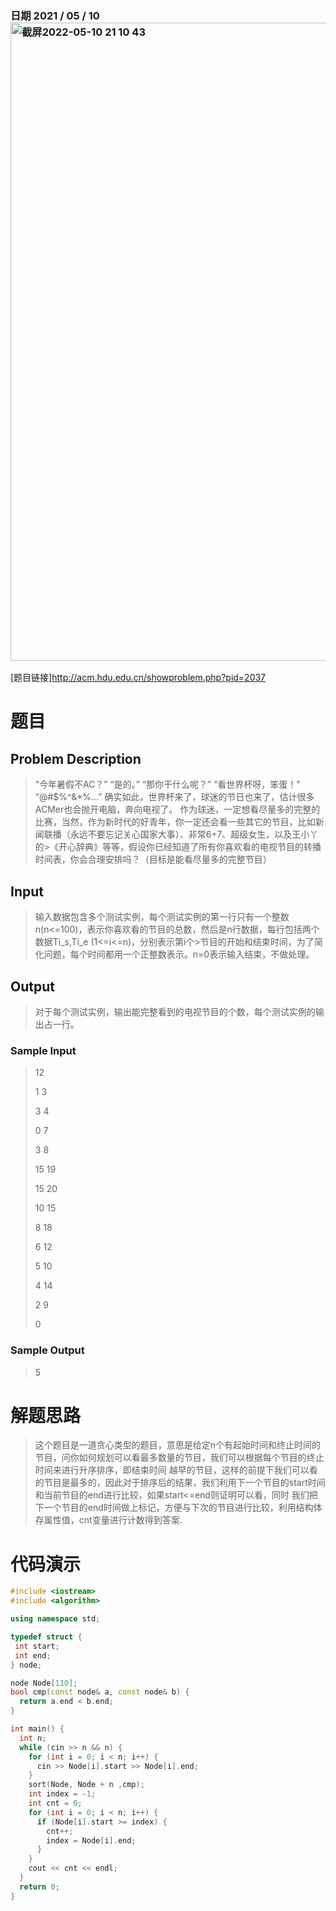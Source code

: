 ### 日期 2021 / 05 / 10<img width="1021" alt="截屏2022-05-10 21 10 43" src="https://user-images.githubusercontent.com/73943232/167636340-06f7661c-aeb6-4299-89cd-a96f2a99d752.png">


[题目链接]<http://acm.hdu.edu.cn/showproblem.php?pid=2037>
# 题目
## Problem Description
>“今年暑假不AC？”
>“是的。”
>“那你干什么呢？”
>“看世界杯呀，笨蛋！”
>“@#$%^&*%...”
>确实如此，世界杯来了，球迷的节日也来了，估计很多ACMer也会抛开电脑，奔向电视了。
>作为球迷，一定想看尽量多的完整的比赛，当然，作为新时代的好青年，你一定还会看一些其它的节目，比如新闻联播（永远不要忘记关心国家大事）、非常6+7、超级女生，以及王小丫的>《开心辞典》等等，假设你已经知道了所有你喜欢看的电视节目的转播时间表，你会合理安排吗？（目标是能看尽量多的完整节目） 
>
## Input
>输入数据包含多个测试实例，每个测试实例的第一行只有一个整数n(n<=100)，表示你喜欢看的节目的总数，然后是n行数据，每行包括两个数据Ti_s,Ti_e (1<=i<=n)，分别表示第i个>节目的开始和结束时间，为了简化问题，每个时间都用一个正整数表示。n=0表示输入结束，不做处理。
> 
## Output
>对于每个测试实例，输出能完整看到的电视节目的个数，每个测试实例的输出占一行。
>
### Sample Input
>12
>
>1 3
>
>3 4
>
>0 7
>
>3 8
>
>15 19
>
>15 20
>
>10 15
>
>8 18
>
>6 12
>
>5 10
>
>4 14
>
>2 9
>
>0
>
### Sample Output
>5
 
# 解题思路
> 这个题目是一道贪心类型的题目，意思是给定n个有起始时间和终止时间的节目，问你如何规划可以看最多数量的节目，我们可以根据每个节目的终止时间来进行升序排序，即结束时间
> 越早的节目，这样的前提下我们可以看的节目是最多的，因此对于排序后的结果，我们利用下一个节目的start时间和当前节目的end进行比较，如果start<=end则证明可以看，同时
> 我们把下一个节目的end时间做上标记，方便与下次的节目进行比较，利用结构体存属性值，cnt变量进行计数得到答案.

# 代码演示
```cpp
#include <iostream>
#include <algorithm>

using namespace std;

typedef struct {
 int start;
 int end;
} node;

node Node[110];
bool cmp(const node& a, const node& b) {
  return a.end < b.end;
}

int main() {
  int n;
  while (cin >> n && n) {
    for (int i = 0; i < n; i++) {
      cin >> Node[i].start >> Node[i].end;
    }
    sort(Node, Node + n ,cmp);
    int index = -1;
    int cnt = 0;
    for (int i = 0; i < n; i++) {
      if (Node[i].start >= index) {
        cnt++;
        index = Node[i].end;
      }
    }
    cout << cnt << endl;
  }
  return 0;
}
```









